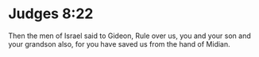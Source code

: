 # Judges 8:22

Then the men of Israel said to Gideon, Rule over us, you and your son and your grandson also, for you have saved us from the hand of Midian.
